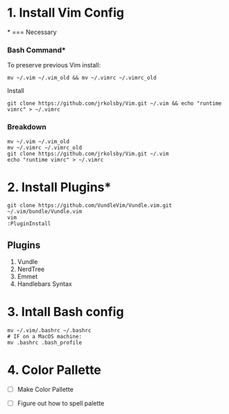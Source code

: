 # 1. Install Vim Config

\* === Necessary

### Bash Command*
To preserve previous Vim install:
```
mv ~/.vim ~/.vim_old && mv ~/.vimrc ~/.vimrc_old
```
Install
```
git clone https://github.com/jrkolsby/Vim.git ~/.vim && echo "runtime vimrc" > ~/.vimrc
```

### Breakdown
```
mv ~/.vim ~/.vim_old
mv ~/.vimrc ~/.vimrc_old
git clone https://github.com/jrkolsby/Vim.git ~/.vim
echo "runtime vimrc" > ~/.vimrc
```

# 2. Install Plugins*

```
git clone https://github.com/VundleVim/Vundle.vim.git ~/.vim/bundle/Vundle.vim
vim
:PluginInstall
```

## Plugins
1. Vundle
2. NerdTree
3. Emmet 
4. Handlebars Syntax

# 3. Intall Bash config
```
mv ~/.vim/.bashrc ~/.bashrc
# IF on a MacOS machine:
mv .bashrc .bash_profile
```

# 4. Color Pallette
- [ ] Make Color Pallette
- [ ] Figure out how to spell palette

